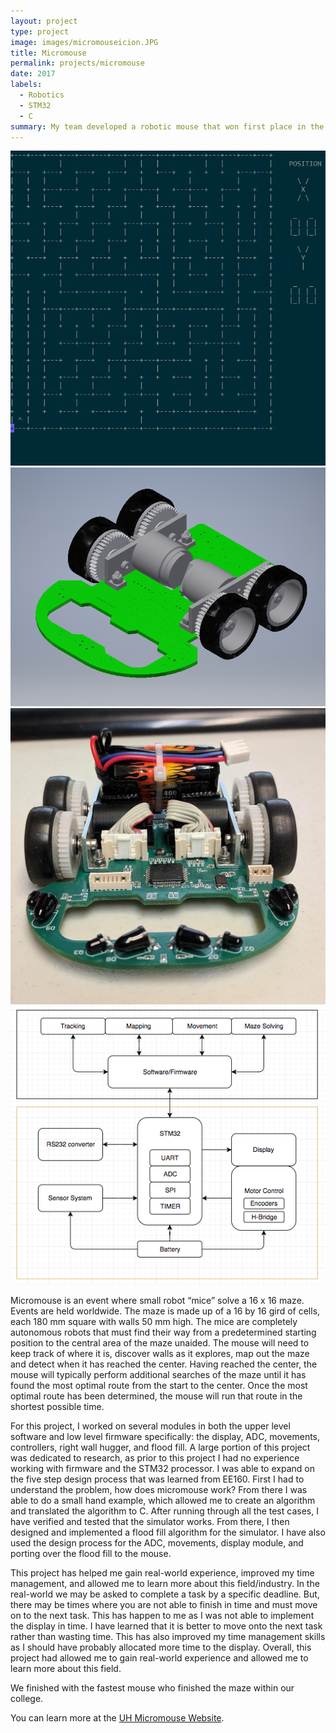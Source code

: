 ```yaml
---
layout: project
type: project
image: images/micromouseicion.JPG
title: Micromouse
permalink: projects/micromouse
date: 2017
labels:
  - Robotics
  - STM32
  - C
summary: My team developed a robotic mouse that won first place in the Fall 2017 UH Micromouse competition.
---
```


<div class="ui small rounded images">
  <img class="ui image" src="../images/level0.JPG">
  <img class="ui image" src="../images/uMouse_Angled4.PNG">
  <img class="ui image" src="../images/Front_umouse.jpg">
   <img class="ui image" src="../images/umouse_blockd.png">
</div>

Micromouse is an event where small robot “mice” solve a 16 x 16 maze. Events are held worldwide. The maze is made up of a 16 by 16 gird of cells, each 180 mm square with walls 50 mm high. The mice are completely autonomous robots that must find their way from a predetermined starting position to the central area of the maze unaided. The mouse will need to keep track of where it is, discover walls as it explores, map out the maze and detect when it has reached the center. Having reached the center, the mouse will typically perform additional searches of the maze until it has found the most optimal route from the start to the center. Once the most optimal route has been determined, the mouse will run that route in the shortest possible time.

For this project, I worked on several modules in both the upper level software and low level firmware specifically: the display, ADC, movements, controllers, right wall hugger, and flood fill. A large portion of this project was dedicated to research, as prior to this project I had no experience working with firmware and the STM32 processor. I was able to expand on the five step design process that was learned from EE160. First I had to understand the problem, how does micromouse work? From there I was able to do a small hand example, which allowed me to create an algorithm and translated the algorithm to C. After running through all the test cases, I have verified and tested that the simulator works. From there, I then designed and implemented a flood fill algorithm for the simulator. I have also used the design process for the ADC, movements, display module, and porting over the flood fill to the mouse.

  This project has helped me gain real-world experience, improved my time management, and allowed me to learn more about this field/industry. In the real-world we may be asked to complete a task by a specific deadline. But, there may be times where you are not able to finish in time and must move on to the next task. This has happen to me as I was not able to implement the display in time. I have learned that it is better to move onto the next task rather than wasting time. This has also improved my time management skills as I should have probably allocated more time to the display. Overall, this project had allowed me to gain real-world experience and allowed me to learn more about this field.

We finished with the fastest mouse who finished the maze within our college.

You can learn more at the [UH Micromouse Website](http://www-ee.eng.hawaii.edu/~tep/Projects/F17/).
